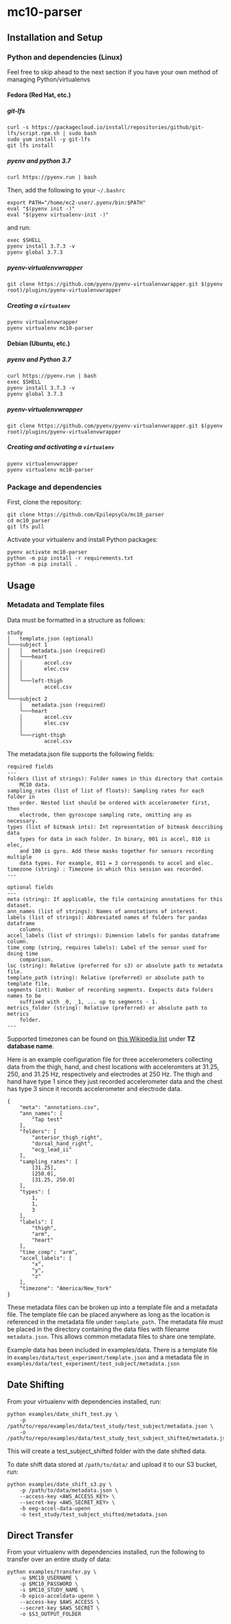 # mc10-parser

## Installation and Setup

### Python and dependencies (Linux)
Feel free to skip ahead to the next section if you have your own method of managing Python/virtualenvs

#### Fedora (Red Hat, etc.)

##### git-lfs
```
curl -s https://packagecloud.io/install/repositories/github/git-lfs/script.rpm.sh | sudo bash
sudo yum install -y git-lfs
git lfs install
```

##### pyenv and python 3.7
```
curl https://pyenv.run | bash
```

Then, add the following to your `~/.bashrc`

```
export PATH="/home/ec2-user/.pyenv/bin:$PATH"
eval "$(pyenv init -)"
eval "$(pyenv virtualenv-init -)"
```

and run:

```
exec $SHELL
pyenv install 3.7.3 -v
pyenv global 3.7.3
```

##### pyenv-virtualenvwrapper
```
git clone https://github.com/pyenv/pyenv-virtualenvwrapper.git $(pyenv root)/plugins/pyenv-virtualenvwrapper
```

##### Creating a `virtualenv`

```
pyenv virtualenvwrapper
pyenv virtualenv mc10-parser
```

#### Debian (Ubuntu, etc.)

##### pyenv and Python 3.7
```
curl https://pyenv.run | bash
exec $SHELL
pyenv install 3.7.3 -v
pyenv global 3.7.3
```

##### pyenv-virtualenvwrapper
```
git clone https://github.com/pyenv/pyenv-virtualenvwrapper.git $(pyenv root)/plugins/pyenv-virtualenvwrapper
```

##### Creating and activating a `virtualenv`

```
pyenv virtualenvwrapper
pyenv virtualenv mc10-parser
```

### Package and dependencies

First, clone the repository:

```
git clone https://github.com/EpilepsyCo/mc10_parser
cd mc10_parser
git lfs pull
```

Activate your virtualenv and install Python packages:

```
pyenv activate mc10-parser
python -m pip install -r requirements.txt
python -m pip install .
```


## Usage


### Metadata and Template files
Data must be formatted in a structure as follows:

```
study
│   template.json (optional)
└───subject 1
│   │   metadata.json (required)
│   └───heart
│   │       accel.csv
│   │       elec.csv
│   │
│   └───left-thigh
│           accel.csv
│
└───subject 2
    │   metadata.json (required)
    └───heart
    │       accel.csv
    │       elec.csv
    │
    └───right-thigh
            accel.csv
```

The metadata.json file supports the following fields:

```
required fields
---
folders (list of strings): Folder names in this directory that contain
    MC10 data.
sampling_rates (list of list of floats): Sampling rates for each folder in
    order. Nested list should be ordered with accelerometer first, then
    electrode, then gyroscope sampling rate, omitting any as necessary.
types (list of bitmask ints): Int representation of bitmask describing data
    types for data in each folder. In binary, 001 is accel, 010 is elec,
    and 100 is gyro. Add these masks together for sensors recording multiple
    data types. For example, 011 = 3 corresponds to accel and elec.
timezone (string) : Timezone in which this session was recorded.
---

optional fields
---
meta (string): If applicable, the file containing annotations for this dataset.
ann_names (list of strings): Names of annotations of interest.
labels (list of strings): Abbreviated names of folders for pandas dataframe
    columns.
accel_labels (list of strings): Dimension labels for pandas dataframe column.
time_comp (string, requires labels): Label of the sensor used for doing time
    comparison.
loc (string): Relative (preferred for s3) or absolute path to metadata file.
template_path (string): Relative (preferred) or absolute path to template file.
segments (int): Number of recording segments. Exepects data folders names to be
    suffixed with _0, _1, ... up to segments - 1.
metrics_folder (string): Relative (preferred) or absolute path to metrics
    folder.
---
```
Supported timezones can be found on [this Wikipedia list](https://en.wikipedia.org/wiki/List_of_tz_database_time_zones) under **TZ database name**.

Here is an example configuration file for three accelerometers collecting data from the thigh, hand, and chest locations with acceleromters at 31.25, 250, and 31.25 Hz, respectively and electrodes at 250 Hz. The thigh and hand have type 1 since they just recorded accelerometer data and the chest has type 3 since it records accelerometer and electrode data.
```
{
    "meta": "annotations.csv",
    "ann_names": [
        "Tap test"
    ],
    "folders": [
        "anterior_thigh_right",
        "dorsal_hand_right",
        "ecg_lead_ii"
    ],
    "sampling_rates": [
        [31.25],
        [250.0],
        [31.25, 250.0]
    ],
    "types": [
        1,
        1,
        3
    ],
    "labels": [
        "thigh",
        "arm",
        "heart"
    ],
    "time_comp": "arm",
    "accel_labels": [
        "x",
        "y",
        "z"
    ],
    "timezone": "America/New_York"
}
```

These metadata files can be broken up into a template file and a metadata file. The template file can be placed anywhere as long as the location is referenced in the metadata file under `template_path`. The metadata file must be placed in the directory containing the data files with filename `metadata.json`. This allows common metadata files to share one template.

Example data has been included in examples/data. There is a template file in `examples/data/test_experiment/template.json` and a metadata file in `examples/data/test_experiment/test_subject/metadata.json`


## Date Shifting

From your virtualenv with dependencies installed, run:

```
python examples/date_shift_test.py \
    -p /path/to/repo/examples/data/test_study/test_subject/metadata.json \
    -o /path/to/repo/examples/data/test_study_test_subject_shifted/metadata.json
```

This will create a test_subject_shifted folder with the date shifted data.

To date shift data stored at `/path/to/data/` and upload it to our S3 bucket, run:

```
python examples/date_shift_s3.py \
    -p /path/to/data/metadata.json \
    --access-key <AWS_ACCESS_KEY> \
    --secret-key <AWS_SECRET_KEY> \
    -b eeg-accel-data-upenn
    -o test_study/test_subject_shifted/metadata.json
```

## Direct Transfer

From your virtualenv with dependencies installed, run the following to transfer over an entire study of data:

```
python examples/transfer.py \
    -u $MC10_USERNAME \
    -p $MC10_PASSWORD \
    -s $MC10_STUDY_NAME \
    -b epico-acceldata-upenn \
    --access-key $AWS_ACCESS \
    --secret-key $AWS_SECRET \
    -o $S3_OUTPUT_FOLDER
```
